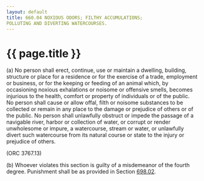 ```yaml
---
layout: default 
title: 660.04 NOXIOUS ODORS; FILTHY ACCUMULATIONS;
POLLUTING AND DIVERTING WATERCOURSES.
---
```


{{ page.title }}
================

​(a) No person shall erect, continue, use or maintain a dwelling,
building, structure or place for a residence or for the exercise of a
trade, employment or business, or for the keeping or feeding of an
animal which, by occasioning noxious exhalations or noisome or offensive
smells, becomes injurious to the health, comfort or property of
individuals or of the public. No person shall cause or allow offal,
filth or noisome substances to be collected or remain in any place to
the damage or prejudice of others or of the public. No person shall
unlawfully obstruct or impede the passage of a navigable river, harbor
or collection of water, or corrupt or render unwholesome or impure, a
watercourse, stream or water, or unlawfully divert such watercourse from
its natural course or state to the injury or prejudice of others.

(ORC 3767.13)

​(b) Whoever violates this section is guilty of a misdemeanor of the
fourth degree. Punishment shall be as provided in Section
[698.02](38e2f631.html).
